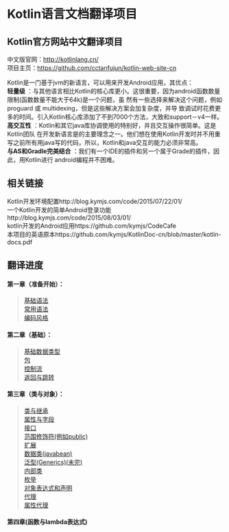 # Kotlin语言文档翻译项目

## Kotlin官方网站中文翻译项目
中文版官网：http://kotlinlang.cn/  
项目主页：https://github.com/cctanfujun/kotlin-web-site-cn  

Kotlin是一门基于jvm的新语言，可以用来开发Android应用，其优点：  
 **轻量级** ：与其他语言相比Kotlin的核心库更小。这很重要，因为android函数数量限制(函数数量不能大于64k)是一个问题，虽 然有一些选择来解决这个问题，例如proguard 或 multidexing，但是这些解决方案会加复杂度，并导 致调试时花费更多的时间。引入Kotlin核心库添加了不到7000个方法，大致和support－v4一样。  
 **高交互性** ：Kotlin和其它java库协调使用的特别好，并且交互操作很简单。这是Kotlin团队 在开发新语言是的主要理念之一。他们想在使用Kotlin开发时并不用重写之前所有用java写的代码，所以，Kotlin和java交互的能力必须非常高。  
 **与AS和Gradle完美结合** ：我们有一个IDE的插件和另一个属于Grade的插件，因此，用Kotlin进行 android编程并不困难。

## 相关链接
Kotlin开发环境配置http://blog.kymjs.com/code/2015/07/22/01/  
一个Kotlin开发的简单Android登录功能http://blog.kymjs.com/code/2015/08/03/01/  
kotlin开发的Android应用https://github.com/kymjs/CodeCafe  
本项目的英语原本https://github.com/kymjs/KotlinDoc-cn/blob/master/kotlin-docs.pdf   

## 翻译进度
#### 第一章（准备开始）：
>[基础语法](https://github.com/kymjs/KotlinDoc-cn/blob/master/unit1/GettingStarted.md)    
>[常用语法](https://github.com/kymjs/KotlinDoc-cn/blob/master/unit1/Idioms.md)  
>[编码风格](https://github.com/kymjs/KotlinDoc-cn/blob/master/unit1/CodingConventions.md)  

#### 第二章（基础）：  
>[基础数据类型](https://github.com/kymjs/KotlinDoc-cn/blob/master/unit2/BasicsType.md)   
>[包](https://github.com/kymjs/KotlinDoc-cn/blob/master/unit2/Packages.md)   
>[控制流](https://github.com/kymjs/KotlinDoc-cn/blob/master/unit2/ControlFlow.md)    
>[返回与跳转](https://github.com/kymjs/KotlinDoc-cn/blob/master/unit2/ReturnsJumps.md)   

#### 第三章（类与对象）：  
>[类与继承](https://github.com/kymjs/KotlinDoc-cn/blob/master/unit3/ClassesInheritance.md)   
>[属性与字段](https://github.com/kymjs/KotlinDoc-cn/blob/master/unit3/PropertiesFields.md)     
>[接口](https://github.com/kymjs/KotlinDoc-cn/blob/master/unit3/Interfaces.md)     
>[范围修饰符(例如public)](https://github.com/kymjs/KotlinDoc-cn/blob/master/unit3/VisibilityModifiers.md)   
>[扩展](https://github.com/kymjs/KotlinDoc-cn/blob/master/unit3/Extensions.md)     
>[数据类(javabean)](https://github.com/kymjs/KotlinDoc-cn/blob/master/unit3/DataClasses.md)     
>[泛型(Generics)(未完)](https://github.com/kymjs/KotlinDoc-cn/blob/master/unit3/Generics.md)     
>[内部类](https://github.com/kymjs/KotlinDoc-cn/blob/master/unit3/Nested.md)     
>[枚举](https://github.com/kymjs/KotlinDoc-cn/blob/master/unit3/Enum.md)     
>[对象表达式和声明](https://github.com/kymjs/KotlinDoc-cn/blob/master/unit3/ObjectExpressions.md)     
>[代理](https://github.com/kymjs/KotlinDoc-cn/blob/master/unit3/Delegation.md)     
>[属性代理](https://github.com/kymjs/KotlinDoc-cn/blob/master/unit3/DelegatedProperties.md)     

#### 第四章(函数与lambda表达式)


